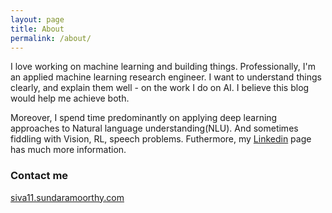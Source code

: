 ```yaml
---
layout: page
title: About
permalink: /about/
---
```


I love working on machine learning and building things. Professionally, I'm an applied machine learning research engineer. I want to understand things clearly, and explain them well - on the work I do on AI. I believe this blog would help me achieve both. 

Moreover, I spend time predominantly on applying deep learning approaches to Natural language understanding(NLU). And sometimes fiddling with Vision, RL, speech problems. Futhermore, my [Linkedin](http://www.linkedin.com/in/siva-sundaramoorthy) page has much more information.

### Contact me

[siva11.sundaramoorthy.com](mailto:siva11.sundaramoorthy.com)
